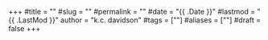 +++
#title = ""
#slug = ""
#permalink = ""
#date = "{{ .Date }}"
#lastmod = "{{ .LastMod }}"
author = "k.c. davidson"
#tags = [""]
#aliases = [""]
#draft = false
+++
